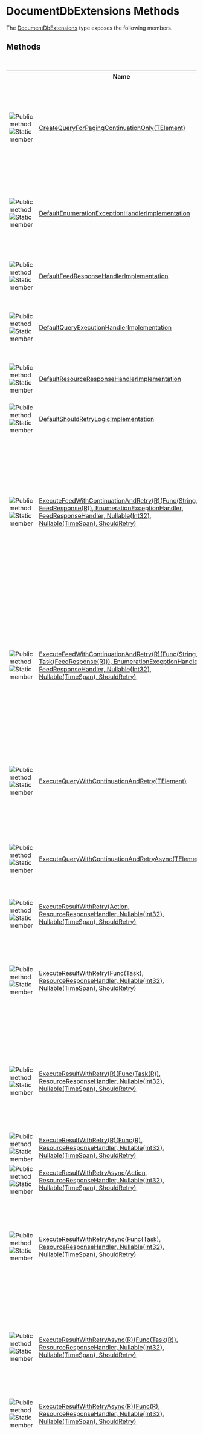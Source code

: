 # DocumentDbExtensions Methods
 

The <a href="2e7c24fb-f7c9-2314-1ff8-386e1be4f471">DocumentDbExtensions</a> type exposes the following members.


## Methods
&nbsp;<table><tr><th></th><th>Name</th><th>Description</th></tr><tr><td>![Public method](media/pubmethod.gif "Public method")![Static member](media/static.gif "Static member")</td><td><a href="79556f34-98e8-b97d-1910-1b424f909716">CreateQueryForPagingContinuationOnly(TElement)</a></td><td>
This method will create an IQuerable which allows you to call GetNextPage(continuationToken) even after having "lost" the original IQueryable instance, as long as you still have the continuationToken. If the original IQueryable created via InterceptQuery() is still around, you can simply call GetNextPage() with no parameters instead, as the continuations will be tracked internally to that instance.</td></tr><tr><td>![Public method](media/pubmethod.gif "Public method")![Static member](media/static.gif "Static member")</td><td><a href="00b74519-e9cb-2647-86c7-3a0e4c93bfe5">DefaultEnumerationExceptionHandlerImplementation</a></td><td>
The implementation of the default EnumerationExceptionHandler logic, this is assigned to "DefaultEnumerationExceptionHandler" by default. This implementation will cause the caller to re-throw the exception from its original context which will be propagated back out to the code which is enumerating the results.</td></tr><tr><td>![Public method](media/pubmethod.gif "Public method")![Static member](media/static.gif "Static member")</td><td><a href="ef7a74e5-7b95-9d73-dacf-3c8d48ee5e27">DefaultFeedResponseHandlerImplementation</a></td><td>
The implementation of the default FeedResponseHandler logic, this is assigned to "DefaultFeedResponseHandler" by default. This implementation does nothing.</td></tr><tr><td>![Public method](media/pubmethod.gif "Public method")![Static member](media/static.gif "Static member")</td><td><a href="b1a3c37c-ee7b-1b29-c03b-c5a2f9c7a5aa">DefaultQueryExecutionHandlerImplementation</a></td><td>
The implementation of the default QueryExecutionHandler logic, this is assigned to "DefaultQueryExecutionHandler" by default. This implementation does nothing and throws away the query string.</td></tr><tr><td>![Public method](media/pubmethod.gif "Public method")![Static member](media/static.gif "Static member")</td><td><a href="05ab7160-30f1-f18e-6086-5707c495dd10">DefaultResourceResponseHandlerImplementation</a></td><td>
The implementation of the default ResourceResponseHandler logic, this is assigned to "DefaultResourceResponseHandler" by default. This implementation does nothing.</td></tr><tr><td>![Public method](media/pubmethod.gif "Public method")![Static member](media/static.gif "Static member")</td><td><a href="893871d7-c207-507a-46c4-6e14fee8d9b5">DefaultShouldRetryLogicImplementation</a></td><td>
The implementation of the default ShouldRetry logic, this is assigned to "DefaultShouldRetry" by default.</td></tr><tr><td>![Public method](media/pubmethod.gif "Public method")![Static member](media/static.gif "Static member")</td><td><a href="52b92d2f-e5f8-0ded-2e73-059ad967fbb4">ExecuteFeedWithContinuationAndRetry(R)(Func(String, FeedResponse(R)), EnumerationExceptionHandler, FeedResponseHandler, Nullable(Int32), Nullable(TimeSpan), ShouldRetry)</a></td><td>
This will execute a DocumentDB client FeedResponse method for you while handling retriable errors such as "too many requests". The caller must explicitly wrap the async call they want to make in a lambda. This is so that WithRetry can execute the lambda in order to ask for the task multiple times instead of getting an instance created at WithRetry method invocation time. Because of an implementation detail of the DocumentDb Client, you'll need your lambda to take the continuation token and apply it to the feed options passed into the method you've wrapped in your lambda. Example: "ExecuteResultWithRetry((continuation) => { feedOptions.RequestContinuation = continuation; YourCallHere(arguments, will, be, closured, feedOptions));"</td></tr><tr><td>![Public method](media/pubmethod.gif "Public method")![Static member](media/static.gif "Static member")</td><td><a href="b296ffe9-ff52-37a6-0466-9ef016cf207e">ExecuteFeedWithContinuationAndRetry(R)(Func(String, Task(FeedResponse(R))), EnumerationExceptionHandler, FeedResponseHandler, Nullable(Int32), Nullable(TimeSpan), ShouldRetry)</a></td><td>
This will execute a DocumentDB client FeedResponse method for you while handling retriable errors such as "too many requests". The caller must explicitly wrap the async call they want to make in a lambda. This is so that WithRetry can execute the lambda in order to ask for the task multiple times instead of getting an instance created at WithRetry method invocation time. Because of an implementation detail of the DocumentDb Client, you'll need your lambda to take the continuation token and apply it to the feed options passed into the method you've wrapped in your lambda. Example: "ExecuteResultWithRetry((continuation) => { feedOptions.RequestContinuation = continuation; YourCallHere(arguments, will, be, closured, feedOptions));"</td></tr><tr><td>![Public method](media/pubmethod.gif "Public method")![Static member](media/static.gif "Static member")</td><td><a href="0c280a92-5eda-fb0f-d1f4-6d27cc001134">ExecuteQueryWithContinuationAndRetry(TElement)</a></td><td>
This will execute a DocumentDB query in the form of an IQueryable (Linq form) and return the results. It handles paging, continuation tokens, and retriable errors such as "too many requests" for you, while aggregating all query results in-memory before returning. You don't need to use this if you have called InterceptQuery() on the IQueryable previously.</td></tr><tr><td>![Public method](media/pubmethod.gif "Public method")![Static member](media/static.gif "Static member")</td><td><a href="9248b44c-990c-a1fe-a0d2-98a1b1703577">ExecuteQueryWithContinuationAndRetryAsync(TElement)</a></td><td>
This will execute a DocumentDB query in the form of an IQueryable (Linq form) and return the results. It handles paging, continuation tokens, and retriable errors such as "too many requests" for you, while aggregating all query results in-memory before returning. You don't need to use this if you have called InterceptQuery() on the IQueryable previously.</td></tr><tr><td>![Public method](media/pubmethod.gif "Public method")![Static member](media/static.gif "Static member")</td><td><a href="9e9b4e65-0935-e4c4-b246-da5b04729207">ExecuteResultWithRetry(Action, ResourceResponseHandler, Nullable(Int32), Nullable(TimeSpan), ShouldRetry)</a></td><td>
This will execute a DocumentDB client method for you while handling retriable errors such as "too many requests".</td></tr><tr><td>![Public method](media/pubmethod.gif "Public method")![Static member](media/static.gif "Static member")</td><td><a href="e38568a3-d423-c1b8-ffb8-3ce75a09ab44">ExecuteResultWithRetry(Func(Task), ResourceResponseHandler, Nullable(Int32), Nullable(TimeSpan), ShouldRetry)</a></td><td>
This will execute a DocumentDB client method for you while handling retriable errors such as "too many requests". The caller must explicitly wrap the async call they want to make in a lambda. This is so that WithRetry can execute the lambda in order to ask for the task multiple times instead of getting an instance created at WithRetry method invocation time. Example: "ExecuteResultWithRetry(() => YourCallHere(arguments, will, be, closured));"</td></tr><tr><td>![Public method](media/pubmethod.gif "Public method")![Static member](media/static.gif "Static member")</td><td><a href="b0bee513-b965-b8df-9961-42ecf45bbfa4">ExecuteResultWithRetry(R)(Func(Task(R)), ResourceResponseHandler, Nullable(Int32), Nullable(TimeSpan), ShouldRetry)</a></td><td>
This will execute a DocumentDB client method for you while handling retriable errors such as "too many requests". The caller must explicitly wrap the async call they want to make in a lambda. This is so that WithRetry can execute the lambda in order to ask for the task multiple times instead of getting an instance created at WithRetry method invocation time. Example: "ExecuteResultWithRetry(() => YourCallHere(arguments, will, be, closured));"</td></tr><tr><td>![Public method](media/pubmethod.gif "Public method")![Static member](media/static.gif "Static member")</td><td><a href="a5969eab-bec2-03d4-8141-b98dfb2d2a13">ExecuteResultWithRetry(R)(Func(R), ResourceResponseHandler, Nullable(Int32), Nullable(TimeSpan), ShouldRetry)</a></td><td>
This will execute a DocumentDB client method for you while handling retriable errors such as "too many requests".</td></tr><tr><td>![Public method](media/pubmethod.gif "Public method")![Static member](media/static.gif "Static member")</td><td><a href="6dc8418c-1e6f-caa8-72c4-0847a8efcf26">ExecuteResultWithRetryAsync(Action, ResourceResponseHandler, Nullable(Int32), Nullable(TimeSpan), ShouldRetry)</a></td><td>
This will execute a DocumentDB client method for you while handling retriable errors such as "too many requests".</td></tr><tr><td>![Public method](media/pubmethod.gif "Public method")![Static member](media/static.gif "Static member")</td><td><a href="8a1cd2b4-dd78-4c9f-37d7-42d40824c256">ExecuteResultWithRetryAsync(Func(Task), ResourceResponseHandler, Nullable(Int32), Nullable(TimeSpan), ShouldRetry)</a></td><td>
This will execute a DocumentDB client method for you while handling retriable errors such as "too many requests". The caller must explicitly wrap the async call they want to make in a lambda. This is so that WithRetry can execute the lambda in order to ask for the task multiple times instead of getting an instance created at WithRetry method invocation time. Example: "ExecuteResultWithRetry(() => YourCallHere(arguments, will, be, closured));"</td></tr><tr><td>![Public method](media/pubmethod.gif "Public method")![Static member](media/static.gif "Static member")</td><td><a href="d16d9460-d6a5-7c6d-58e1-c36831975515">ExecuteResultWithRetryAsync(R)(Func(Task(R)), ResourceResponseHandler, Nullable(Int32), Nullable(TimeSpan), ShouldRetry)</a></td><td>
This will execute a DocumentDB client method for you while handling retriable errors such as "too many requests". The caller must explicitly wrap the async call they want to make in a lambda. This is so that WithRetry can execute the lambda in order to ask for the task multiple times instead of getting an instance created at WithRetry method invocation time. Example: "ExecuteResultWithRetry(() => YourCallHere(arguments, will, be, closured));"</td></tr><tr><td>![Public method](media/pubmethod.gif "Public method")![Static member](media/static.gif "Static member")</td><td><a href="cc1155ea-b547-de6b-41b0-d8f0f5332f3e">ExecuteResultWithRetryAsync(R)(Func(R), ResourceResponseHandler, Nullable(Int32), Nullable(TimeSpan), ShouldRetry)</a></td><td>
This will execute a DocumentDB client method for you while handling retriable errors such as "too many requests".</td></tr><tr><td>![Public method](media/pubmethod.gif "Public method")![Static member](media/static.gif "Static member")</td><td><a href="54069f50-2291-c86e-28a7-971413cfc5cb">InterceptQuery(TElement)</a></td><td>
To gain the advantage of the query translator (allows you to use things like DateTime and DateTimeOffset in queries) plus reliable execution, you must intercept the IQueryable returned by the DocumentDB Client by calling this method on it BEFORE you start adding things like ".Where(...)" or ".Select(...)" etc. Once the DocumentDB IQueryable is wrapped, you can use it just like any other standard IQueryable. It will translate (some) expressions that DocumentDB doesn't handle, and lazily enumerate with retries on each "page". You do not need to call any of the query execution methods in this class on it afterward, everything is automatic once the IQueryable has been intercepted.</td></tr><tr><td>![Public method](media/pubmethod.gif "Public method")![Static member](media/static.gif "Static member")</td><td><a href="230f7f8d-7380-8ad2-f724-65a2a1d6ed0f">StreamFeedWithContinuationAndRetry(R)(Func(String, FeedResponse(R)), EnumerationExceptionHandler, FeedResponseHandler, Nullable(Int32), Nullable(TimeSpan), ShouldRetry)</a></td><td>
This will execute a DocumentDB client FeedResponse method for you while handling retriable errors such as "too many requests". The caller must explicitly wrap the async call they want to make in a lambda. This is so that WithRetry can execute the lambda in order to ask for the task multiple times instead of getting an instance created at WithRetry method invocation time. Because of an implementation detail of the DocumentDb Client, you'll need your lambda to take the continuation token and apply it to the feed options passed into the method you've wrapped in your lambda. Example: "ExecuteResultWithRetry((continuation) => { feedOptions.RequestContinuation = continuation; YourCallHere(arguments, will, be, closured, feedOptions));"</td></tr><tr><td>![Public method](media/pubmethod.gif "Public method")![Static member](media/static.gif "Static member")</td><td><a href="238f4787-2b0b-1b41-83b7-673b691285b1">StreamFeedWithContinuationAndRetry(R)(Func(String, Task(FeedResponse(R))), EnumerationExceptionHandler, FeedResponseHandler, Nullable(Int32), Nullable(TimeSpan), ShouldRetry)</a></td><td>
This will execute a DocumentDB client FeedResponse method for you while handling retriable errors such as "too many requests". The caller must explicitly wrap the async call they want to make in a lambda. This is so that WithRetry can execute the lambda in order to ask for the task multiple times instead of getting an instance created at WithRetry method invocation time. Because of an implementation detail of the DocumentDb Client, you'll need your lambda to take the continuation token and apply it to the feed options passed into the method you've wrapped in your lambda. Example: "ExecuteResultWithRetry((continuation) => { feedOptions.RequestContinuation = continuation; YourCallHere(arguments, will, be, closured, feedOptions));"</td></tr><tr><td>![Public method](media/pubmethod.gif "Public method")![Static member](media/static.gif "Static member")</td><td><a href="24c431d1-89e1-cf98-a590-23fff2964474">StreamQueryWithContinuationAndRetry(TElement)</a></td><td>
This will execute a DocumentDB query in the form of an IQueryable (Linq form) and return the results. It handles paging, continuation tokens, and retriable errors such as "too many requests" for you, while streaming query results out in chunks via IEnumerable / yield. You don't need to use this if you have called InterceptQuery() on the IQueryable previously.</td></tr><tr><td>![Public method](media/pubmethod.gif "Public method")![Static member](media/static.gif "Static member")</td><td><a href="b9f76da0-e886-e26d-24b5-130bfc60d576">UnwrapAggregates</a></td><td>
A helper method that you may use in any custom retry logic to unwrap aggregate exceptions into a list of exceptions. This is safe to call on a non-aggregate and also handles aggregate aggregates.</td></tr></table>&nbsp;
<a href="#documentdbextensions-methods">Back to Top</a>

## See Also


#### Reference
<a href="2e7c24fb-f7c9-2314-1ff8-386e1be4f471">DocumentDbExtensions Class</a><br /><a href="856b2e23-9c8b-2618-f913-67d85d500616">Microsoft.Azure.Documents Namespace</a><br />